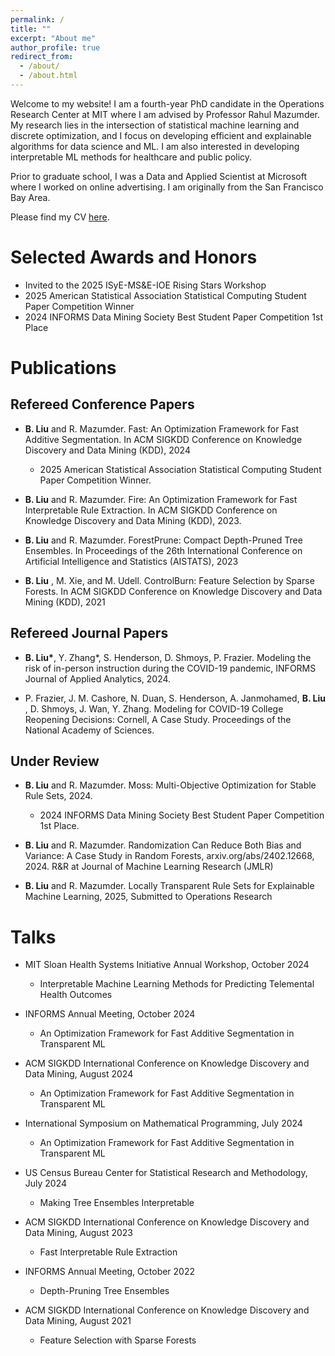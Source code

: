```yaml
---
permalink: /
title: ""
excerpt: "About me"
author_profile: true
redirect_from:
  - /about/
  - /about.html
---
```

Welcome to my website! I am a fourth-year PhD candidate in the Operations Research Center at MIT where I am advised by Professor Rahul Mazumder. My research lies in the intersection of statistical machine learning and discrete optimization, and I focus on developing efficient and explainable algorithms for data science and ML. I am also interested in developing interpretable ML methods for healthcare and public policy.

Prior to graduate school, I was a Data and Applied Scientist at Microsoft where I worked on online advertising. I am originally from the San Francisco Bay Area.

Please find my CV [here](files/cvbrian.pdf).

# Selected Awards and Honors
- Invited to the 2025 ISyE-MS&E-IOE Rising Stars Workshop 
- 2025 American Statistical Association Statistical Computing Student Paper Competition Winner
- 2024 INFORMS Data Mining Society Best Student Paper Competition 1st Place

# Publications

## Refereed Conference Papers

- **B. Liu**  and R. Mazumder. Fast: An Optimization Framework for Fast Additive Segmentation. In ACM SIGKDD Conference on Knowledge Discovery and Data Mining (KDD), 2024
  - 2025 American Statistical Association Statistical Computing Student Paper Competition Winner.

- **B. Liu**  and R. Mazumder. Fire: An Optimization Framework for Fast Interpretable Rule Extraction. In ACM SIGKDD Conference on Knowledge Discovery and Data Mining (KDD), 2023.
  
- **B. Liu**  and R. Mazumder. ForestPrune: Compact Depth-Pruned Tree Ensembles. In Proceedings of the 26th International Conference on Artificial Intelligence and Statistics (AISTATS), 2023
  
- **B. Liu** , M. Xie, and M. Udell. ControlBurn: Feature Selection by Sparse Forests. In ACM SIGKDD Conference on Knowledge Discovery and Data Mining (KDD), 2021

## Refereed Journal Papers
- **B. Liu\***, Y. Zhang\*, S. Henderson, D. Shmoys, P. Frazier. Modeling the risk of in-person instruction during the COVID-19 pandemic, INFORMS Journal of Applied Analytics, 2024.
  
- P. Frazier, J. M. Cashore, N. Duan, S. Henderson, A. Janmohamed, **B. Liu** , D. Shmoys, J. Wan, Y. Zhang.
Modeling for COVID-19 College Reopening Decisions: Cornell, A Case Study. Proceedings of the National Academy of Sciences.


## Under Review
- **B. Liu**  and R. Mazumder. Moss: Multi-Objective Optimization for Stable Rule Sets, 2024.
  - 2024 INFORMS Data Mining Society Best Student Paper Competition 1st Place.
   
- **B. Liu**  and R. Mazumder. Randomization Can Reduce Both Bias and Variance: A Case Study in Random Forests, arxiv.org/abs/2402.12668, 2024. R&R at Journal of Machine Learning Research (JMLR)

- **B. Liu** and R. Mazumder. Locally Transparent Rule Sets for Explainable Machine Learning, 2025, Submitted to Operations Research

# Talks

- MIT Sloan Health Systems Initiative Annual Workshop, October 2024
  - Interpretable Machine Learning Methods for Predicting Telemental Health Outcomes

- INFORMS Annual Meeting, October 2024
  - An Optimization Framework for Fast Additive Segmentation in Transparent ML	

- ACM SIGKDD International Conference on Knowledge Discovery and Data Mining, August 2024
  - An Optimization Framework for Fast Additive Segmentation in Transparent ML	

- International Symposium on Mathematical Programming, July 2024
  - An Optimization Framework for Fast Additive Segmentation in Transparent ML	

- US Census Bureau Center for Statistical Research and Methodology, July 2024
  - Making Tree Ensembles Interpretable

- ACM SIGKDD International Conference on Knowledge Discovery and Data Mining, August 2023
  - Fast Interpretable Rule Extraction	

- INFORMS Annual Meeting, October 2022
  - Depth-Pruning Tree Ensembles

- ACM SIGKDD International Conference on Knowledge Discovery and Data Mining, August 2021
  - Feature Selection with Sparse Forests




